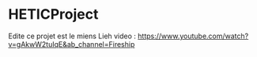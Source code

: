 # HETICProject
Edite
ce projet est le miens 
Lieh video : https://www.youtube.com/watch?v=gAkwW2tuIqE&ab_channel=Fireship
